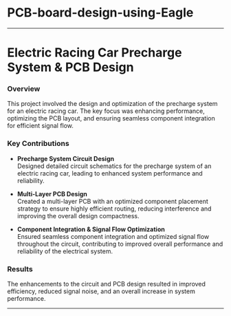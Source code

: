# PCB-board-design-using-Eagle

---

# Electric Racing Car Precharge System & PCB Design

### Overview
This project involved the design and optimization of the precharge system for an electric racing car. The key focus was enhancing performance, optimizing the PCB layout, and ensuring seamless component integration for efficient signal flow.

### Key Contributions

- **Precharge System Circuit Design**  
  Designed detailed circuit schematics for the precharge system of an electric racing car, leading to enhanced system performance and reliability.

- **Multi-Layer PCB Design**  
  Created a multi-layer PCB with an optimized component placement strategy to ensure highly efficient routing, reducing interference and improving the overall design compactness.

- **Component Integration & Signal Flow Optimization**  
  Ensured seamless component integration and optimized signal flow throughout the circuit, contributing to improved overall performance and reliability of the electrical system.

### Results
The enhancements to the circuit and PCB design resulted in improved efficiency, reduced signal noise, and an overall increase in system performance.

--- 
